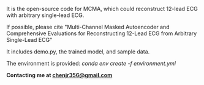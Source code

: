 It is the open-source code for MCMA, which could reconstruct 12-lead ECG with arbitrary single-lead ECG. 

If possible, please cite "Multi-Channel Masked Autoencoder and Comprehensive Evaluations for Reconstructing 12-Lead ECG from Arbitrary Single-Lead ECG"

It includes demo.py, the trained model, and sample data.

The environment is provided: *conda env create -f environment.yml*

**Contacting me at chenjr356@gmail.com**

